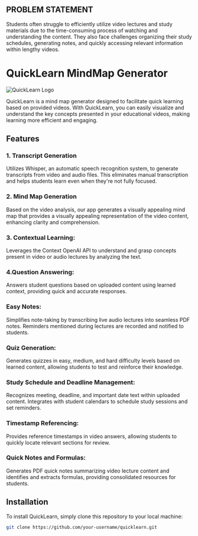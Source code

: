 ## PROBLEM STATEMENT

Students often struggle to efficiently utilize video lectures and study materials due to the time-consuming process of watching and understanding the content. They also face challenges organizing their study schedules, generating notes, and quickly accessing relevant information within lengthy videos.

# QuickLearn MindMap Generator

![QuickLearn Logo](images/logo.png)

QuickLearn is a mind map generator designed to facilitate quick learning based on provided videos. With QuickLearn, you can easily visualize and understand the key concepts presented in your educational videos, making learning more efficient and engaging.

## Features

### 1. Transcript Generation
Utilizes Whisper, an automatic speech recognition system, to generate transcripts from video and audio files. This eliminates manual transcription and helps students learn even when they're not fully focused.

### 2. Mind Map Generation
Based on the video analysis, our app generates a visually appealing mind map that provides a visually appealing representation of the video content, enhancing clarity and comprehension.

### 3. Contextual Learning: 
Leverages the Context OpenAI API to understand and grasp concepts present in video or audio lectures by analyzing the text.

### 4.Question Answering:
Answers student questions based on uploaded content using learned context, providing quick and accurate responses.

### Easy Notes: 
Simplifies note-taking by transcribing live audio lectures into seamless PDF notes. Reminders mentioned during lectures are recorded and notified to students.

### Quiz Generation: 
Generates quizzes in easy, medium, and hard difficulty levels based on learned content, allowing students to test and reinforce their knowledge.

### Study Schedule and Deadline Management: 
Recognizes meeting, deadline, and important date text within uploaded content. Integrates with student calendars to schedule study sessions and set reminders.

### Timestamp Referencing: 
Provides reference timestamps in video answers, allowing students to quickly locate relevant sections for review.

### Quick Notes and Formulas: 
Generates PDF quick notes summarizing video lecture content and identifies and extracts formulas, providing consolidated resources for students.

## Installation

To install QuickLearn, simply clone this repository to your local machine:

```bash
git clone https://github.com/your-username/quicklearn.git

